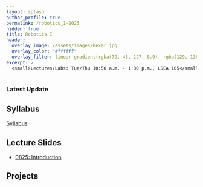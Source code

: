 ```yaml
---
layout: splash
author_profile: true
permalink: /robotics_1-2023
hidden: true
title: Robotics I
header:
  overlay_image: /assets/images/hexar.jpg
  overlay_color: "#ffffff"
  overlay_filter: linear-gradient(rgba(79, 45, 127, 0.9), rgba(129, 138, 143, 0.5))
excerpt: >
  <small>Lectures/Labs: Tue/Thu 10:50 a.m. - 1:30 p.m., LSCA 105</small>
---
```

### Latest Update


## Syllabus
[Syllabus](/_docs/robotics_1-2023/engr3421-syllabus.pdf)

## Lecture Slides
- [0825: Introduction](/_docs/robotics_1-2023/0825/intro.pdf)

## Projects
